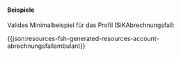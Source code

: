 #### Beispiele

Valides Minimalbeispiel für das Profil ISiKAbrechnungsfall:

{{json:resources-fsh-generated-resources-account-abrechnungsfallambulant}}
